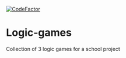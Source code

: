 [![CodeFactor](https://www.codefactor.io/repository/github/randombyteff/logic-games/badge)](https://www.codefactor.io/repository/github/randombyteff/logic-games)
# Logic-games
Collection of 3 logic games for a school project
